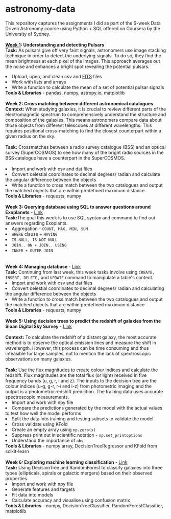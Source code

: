 # astronomy-data
This repository captures the assignments I did as part of the 6-week Data Driven Astronomy course using Python + SQL offered on Coursera by the University of Sydney.<br>
</br>
  <b><u>Week 1</u>: Understanding and detecting Pulsars</b></br>
  <b>Task:</b> As pulsars give off very faint signals, astronomers use image stacking technique in order to detect the underlying signals. To do so, they find the mean brightness at each pixel of the images. This approach averages out the noise and enhances a bright spot revealing the potential pulsars.
  <br>
    <li>Upload, open, and clean csv and <a href="https://en.wikipedia.org/wiki/FITS">FITS</a> files</li>
    <li>Work with lists and arrays
    <li>Write a function to calculate the mean of a set of potential pulsar signals</li>
    <b>Tools & Libraries</b> - pandas, numpy, astropy.io, matplotlib
<br></br>
  <b>Week 2: Cross matching between different astronomical catalogues</b></br>
   <b>Context:</b> When studying galaxies, it is crucial to review different parts of the electromagnetic spectrum to comprehensively understand the structure and composition of the galaxies. This means astronomers compare data about those objects from different telescopes at different wavelengths. This requires positional cross-matching to find the closest counterpart within a given radius on the sky.
   <br></br><b>Task:</b> Crossmatches between a radio survey catalogue (BSS) and an optical survey (SuperCOSMOS) to see how many of the bright radio sources in the BSS catalogue have a counterpart in the SuperCOSMOS.
  <br></br>
    <li>Import and work with csv and dat files</li>
    <li>Convert celestial coordinates to decimal degrees/ radian and calculate the angular difference between the objects</li>
    <li>Write a function to cross match between the two catalogues and output the matched objects that are within predefined maximum distance</li>
    <b>Tools & Libraries</b> - requests, numpy
<br></br>
  <b>Week 3: Querying database using SQL to answer questions around Exoplanets</b> - <a href="https://github.com/j-karn/astronomy-data/blob/main/Week_3_Querying_database_using_SQL_to_answer_questions_around_Exoplanets.ipynb" target="_blank" rel="noopener noreferrer">Link</a></br>
   <b>Task:</b>The goal this week is to use SQL syntax and command to find out answers regarding Exoplants.
    <li>Aggregation - ```COUNT, MAX, MIN, SUM```</li>
    <li>```WHERE``` clause + ```HAVING```</li>
    <li>```IS NULL, IS NOT NULL```</li>
    <li>```JOIN.. ON + JOIN.. USING```</li>
    <li>```INNER + OUTER JOIN```</li>
<br></br>
 <b>Week 4: Managing database</b> - <a href="https://github.com/j-karn/astronomy-data/blob/main/Week_4_Managing_database.ipynb" target="_blank" rel="noopener noreferrer">Link</a></br>
   <b>Task:</b> Continuing from last week, this week tasks involve using ```CREATE, INSERT, DELETE,``` and ```UPDATE``` command to manipulate a table's content.
    <li>Import and work with csv and dat files</li>
    <li>Convert celestial coordinates to decimal degrees/ radian and calculating the angular difference between the objects</li>
    <li>Write a function to cross match between the two catalogues and output the matched objects that are within predefined maximum distance</li>
    <b>Tools & Libraries</b> - requests, numpy
<br></br>
  <b>Week 5: Using decision trees to predict the redshift of galaxies from the Sloan Digital Sky Survey</b> - <a href="https://github.com/j-karn/astronomy-data/blob/main/Week_5_Predicting_the_redshifts.ipynb" target="_blank" rel="noopener noreferrer">Link</a></br></br>
   <b>Context:</b> To calculate the redshift of a distant galaxy, the most accurate method is to observe the optical emission lines and measure the shift in wavelength. However, this process can be time consuming and thus infeasible for large samples, not to mention the lack of spectroscopic observations on many galaxies.
   <br></br><b>Task:</b> Use the flux magnitudes to create colour indices and calculate the redshift. Flux magnitudes are the total flux (or light) received in five frequency bands (u, g, r, i and z). The inputs to the decision tree are the colour indices (u-g, g-r, r-i and i-z) from photometric imaging and the output is a photometric redshift prediction. The training data uses accurate spectroscopic measurements.
    <li>Import and work with npy file</li>
    <li>Compare the predictions generated by the model with the actual values to test how well the model performs</li>
    <li>Split the data into training and testing subsets to validate the model</li>
    <li>Cross validate using KFold</li>
    <li>Create an empty array using ```np.zero(x)```</li>
    <li>Suppress print out in scientific notation - ```np.set_printoptions```</li>
    <li>Understand the importance of ```abs```</li>
    <b>Tools & Libraries</b> - numpy array, DecisionTreeRegressor and KFold from scikit-learn
<br></br>
 <b>Week 6: Exploring machine learning classification</b> - <a href="https://github.com/j-karn/astronomy-data/blob/main/Week_6_Galaxy_classification.ipynb" target="_blank" rel="noopener noreferrer">Link</a></br>
   <b>Task:</b> Using DecisionTree and RandomForest to classify galaxies into three types (ellipticals, spirals or galactic mergers) based on their observed properties.
      <li>Import and work with npy file</li>
      <li>Generate features and targets</li>
      <li>Fit data into models</li>
      <li>Calculate accuracy and visualise using confusion matrix</li>
      <b>Tools & Libraries</b> - numpy, DecisionTreeClassifier, RandomForestClassifier, matplotlib
